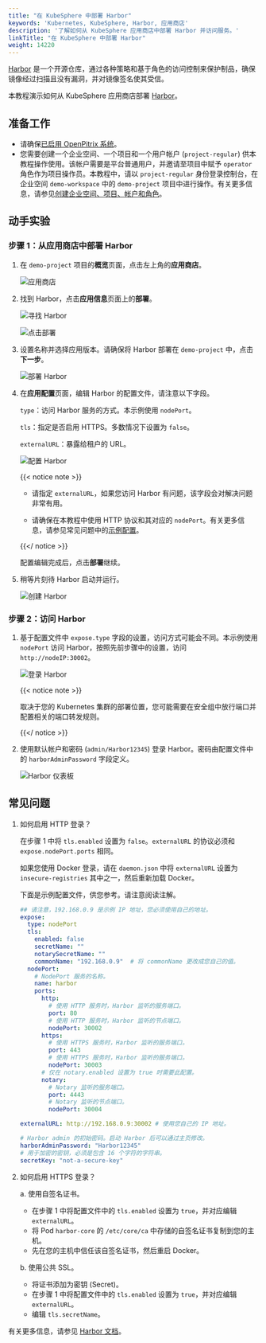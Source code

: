 ```yaml
---
title: "在 KubeSphere 中部署 Harbor"
keywords: 'Kubernetes, KubeSphere, Harbor, 应用商店'
description: '了解如何从 KubeSphere 应用商店中部署 Harbor 并访问服务。'
linkTitle: "在 KubeSphere 中部署 Harbor"
weight: 14220
---
```

[Harbor](https://goharbor.io/) 是一个开源仓库，通过各种策略和基于角色的访问控制来保护制品，确保镜像经过扫描且没有漏洞，并对镜像签名使其受信。

本教程演示如何从 KubeSphere 应用商店部署 [Harbor](https://goharbor.io/)。

## 准备工作

- 请确保[已启用 OpenPitrix 系统](../../../pluggable-components/app-store/)。
- 您需要创建一个企业空间、一个项目和一个用户帐户 (`project-regular`) 供本教程操作使用。该帐户需要是平台普通用户，并邀请至项目中赋予 `operator` 角色作为项目操作员。本教程中，请以 `project-regular` 身份登录控制台，在企业空间 `demo-workspace` 中的 `demo-project` 项目中进行操作。有关更多信息，请参见[创建企业空间、项目、帐户和角色](../../../quick-start/create-workspace-and-project/)。

## 动手实验

### 步骤 1：从应用商店中部署 Harbor

1. 在 `demo-project` 项目的**概览**页面，点击左上角的**应用商店**。

   ![应用商店](/images/docs/zh-cn/appstore/built-in-apps/deploy-harbor-on-ks/app-store-1.PNG)

2. 找到 Harbor，点击**应用信息**页面上的**部署**。

   ![寻找 Harbor](/images/docs/zh-cn/appstore/built-in-apps/deploy-harbor-on-ks/find-harbor-2.PNG)

   ![点击部署](/images/docs/zh-cn/appstore/built-in-apps/deploy-harbor-on-ks/click-deploy-3.PNG)

3. 设置名称并选择应用版本。请确保将 Harbor 部署在 `demo-project` 中，点击**下一步**。

   ![部署 Harbor](/images/docs/zh-cn/appstore/built-in-apps/deploy-harbor-on-ks/deploy-harbor-4.PNG)

4. 在**应用配置**页面，编辑 Harbor 的配置文件，请注意以下字段。

   `type`：访问 Harbor 服务的方式。本示例使用 `nodePort`。

   `tls`：指定是否启用 HTTPS。多数情况下设置为 `false`。

   `externalURL`：暴露给租户的 URL。

   ![配置 Harbor](/images/docs/zh-cn/appstore/built-in-apps/deploy-harbor-on-ks/harbor-config-5.PNG)

   {{< notice note >}}

   - 请指定 `externalURL`，如果您访问 Harbor 有问题，该字段会对解决问题非常有用。

   - 请确保在本教程中使用 HTTP 协议和其对应的 `nodePort`。有关更多信息，请参见常见问题中的[示例配置](#常见问题)。

   {{</ notice >}} 

   配置编辑完成后，点击**部署**继续。

5. 稍等片刻待 Harbor 启动并运行。

   ![创建 Harbor](/images/docs/zh-cn/appstore/built-in-apps/deploy-harbor-on-ks/creating-harbor-6.PNG)

### 步骤 2：访问 Harbor

1. 基于配置文件中 `expose.type` 字段的设置，访问方式可能会不同。本示例使用 `nodePort` 访问 Harbor，按照先前步骤中的设置，访问 `http://nodeIP:30002`。

   ![登录 Harbor](/images/docs/zh-cn/appstore/built-in-apps/deploy-harbor-on-ks/harbor-login-7.PNG)

   {{< notice note >}}

   取决于您的 Kubernetes 集群的部署位置，您可能需要在安全组中放行端口并配置相关的端口转发规则。

   {{</ notice >}} 

2. 使用默认帐户和密码 (`admin/Harbor12345`) 登录 Harbor。密码由配置文件中的 `harborAdminPassword` 字段定义。

   ![Harbor 仪表板](/images/docs/zh-cn/appstore/built-in-apps/deploy-harbor-on-ks/harbor-dashboard-8.jpg)

## 常见问题

1. 如何启用 HTTP 登录？

   在步骤 1 中将 `tls.enabled` 设置为 `false`。`externalURL` 的协议必须和 `expose.nodePort.ports` 相同。

   如果您使用 Docker 登录，请在 `daemon.json` 中将 `externalURL` 设置为 `insecure-registries` 其中之一，然后重新加载 Docker。

   下面是示例配置文件，供您参考。请注意阅读注解。

   ```yaml
   ## 请注意，192.168.0.9 是示例 IP 地址，您必须使用自己的地址。 
   expose:
     type: nodePort
     tls:
       enabled: false
       secretName: ""
       notarySecretName: ""
       commonName: "192.168.0.9"  # 将 commonName 更改成您自己的值。
     nodePort:
       # NodePort 服务的名称。
       name: harbor
       ports:
         http:
           # 使用 HTTP 服务时，Harbor 监听的服务端口。
           port: 80
           # 使用 HTTP 服务时，Harbor 监听的节点端口。
           nodePort: 30002
         https:
           # 使用 HTTPS 服务时，Harbor 监听的服务端口。
           port: 443
           # 使用 HTTPS 服务时，Harbor 监听的服务端口。
           nodePort: 30003
         # 仅在 notary.enabled 设置为 true 时需要此配置。
         notary:
           # Notary 监听的服务端口。
           port: 4443
           # Notary 监听的节点端口。
           nodePort: 30004
   
   externalURL: http://192.168.0.9:30002 # 使用您自己的 IP 地址。
   
   # Harbor admin 的初始密码。启动 Harbor 后可以通过主页修改。
   harborAdminPassword: "Harbor12345"
   # 用于加密的密钥，必须是包含 16 个字符的字符串。
   secretKey: "not-a-secure-key"
   ```

2. 如何启用 HTTPS 登录？

    a. 使用自签名证书。
      * 在步骤 1 中将配置文件中的 `tls.enabled` 设置为 `true`，并对应编辑 `externalURL`。
      * 将 Pod `harbor-core` 的 `/etc/core/ca` 中存储的自签名证书复制到您的主机。
      * 先在您的主机中信任该自签名证书，然后重启 Docker。

    b. 使用公共 SSL。
      * 将证书添加为密钥 (Secret)。
      * 在步骤 1 中将配置文件中的 `tls.enabled` 设置为 `true`，并对应编辑 `externalURL`。
      * 编辑 `tls.secretName`。

有关更多信息，请参见 [Harbor 文档](https://goharbor.io/docs/2.1.0/)。
